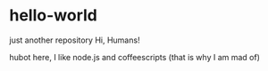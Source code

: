 # hello-world
just another repository
Hi, Humans!

hubot here, I like node.js and coffeescripts (that is  why I am mad of)

